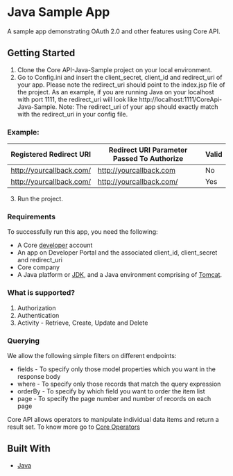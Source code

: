 # Java Sample App
A sample app demonstrating OAuth 2.0 and other features using Core API.

## Getting Started

  1. Clone the Core API-Java-Sample project on your local environment.
  2. Go to Config.ini and insert the client_secret, client_id and redirect_uri of your app. Please note the redirect_uri should point to the index.jsp file of the project.
     As an example, if you are running Java on your localhost with port 1111, the redirect_uri will look like
     http://localhost:1111/CoreApi-Java-Sample. Note: The redirect_uri of your app should exactly match with the redirect_uri in your config file.
  ### Example:

  | Registered Redirect URI| Redirect URI Parameter Passed To Authorize| Valid |
  |------------------------|--------------------------------------------|--    |
  |http://yourcallback.com/|http://yourcallback.com                     |No    |
  |http://yourcallback.com/|http://yourcallback.com/                    |Yes   |
     
  3. Run the project. 

### Requirements

To successfully run this app, you need the following:

  * A Core [developer](https://api-developer.bqecore.com/webapp) account
  * An app on Developer Portal and the associated client_id, client_secret and redirect_uri
  * Core company
  * A Java platform or [JDK](https://www.oracle.com/technetwork/java/javase/downloads/index.html), and a Java environment comprising of [Tomcat](https://tomcat.apache.org/).

### What is supported?
  1. Authorization 
  2. Authentication
  3. Activity - Retrieve, Create, Update and Delete

### Querying
We allow the following simple filters on different endpoints:

  * fields - To specify only those model properties which you want in the response body
  * where -  To specify only those records that match the query expression
  * orderBy - To specify by which field you want to order the item list
  * page -  To specify the page number and number of records on each page

Core API allows operators to manipulate individual data items and return a result set. To know more go to [Core Operators](https://api-explorer.bqecore.com/docs/filtering#filter-operators)

## Built With

  * [Java](https://www.oracle.com/technetwork/java/javase/downloads/index.html)
